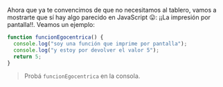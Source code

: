 Ahora que ya te convencimos de que no necesitamos al tablero, vamos a mostrarte que sí hay algo parecido en JavaScript :stuck_out_tongue:: ¡¡La impresión por pantalla!!. 
Veamos un ejemplo:

```javascript
function funcionEgocentrica() {
  console.log("soy una función que imprime por pantalla");
  console.log("y estoy por devolver el valor 5");
  return 5;
}
```

> Probá `funcionEgocentrica` en la consola.
